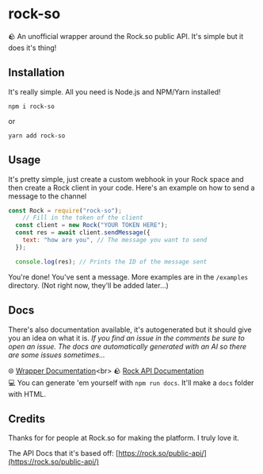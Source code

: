 # rock-so
🪨 An unofficial wrapper around the Rock.so public API. It's simple but it does it's thing!

## Installation
It's really simple. All you need is Node.js and NPM/Yarn installed!
```cli
npm i rock-so
```
or
```cli
yarn add rock-so
```

## Usage
It's pretty simple, just create a custom webhook in your Rock space and then create a Rock client in your code. Here's an example on how to send a message to the channel
```js
const Rock = require("rock-so");
    // Fill in the token of the client
  const client = new Rock("YOUR TOKEN HERE"); 
  const res = await client.sendMessage({
    text: "how are you", // The message you want to send
  });

  console.log(res); // Prints the ID of the message sent

```

You're done! You've sent a message. More examples are in the `/examples` directory. (Not right now, they'll be added later...)
## Docs
There's also documentation available, it's autogenerated but it should give you an idea on what it is. _If you find an issue in the comments be sure to open an issue. The docs are automatically generated with an AI so there are some issues sometimes..._

🌐 [Wrapper Documentation]([https://github.com](https://abcdan.github.io/rock-so/)/)<br>
🪨 [Rock API Documentation](https://rock.so/public-api/)<br>
💻 You can generate 'em yourself with `npm run docs`. It'll make a `docs` folder with HTML.

## Credits
Thanks for for people at Rock.so for making the platform. I truly love it.

The API Docs that it's based off: [https://rock.so/public-api/](https://rock.so/public-api/)
